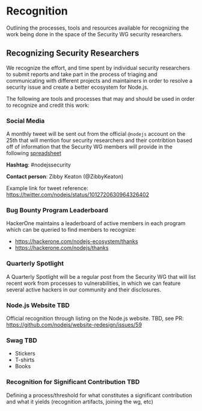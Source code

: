 # Recognition

Outlining the processes, tools and resources available for recognizing the work being done in the space of the Security WG security researchers.

## Recognizing Security Researchers

We recognize the effort, and time spent by individual security researchers to submit reports and take part in the process of triaging and communicating with different projects and maintainers in order to resolve a security issue and create a better ecosystem for Node.js.

The following are tools and processes that may and should be used in order to recognize and credit this work:

### Social Media 

A monthly tweet will be sent out from the official `@nodejs` account on the 25th that will mention four security researchers and their contribtion based off of information that the Security WG members will provide in the following [spreadsheet](https://docs.google.com/spreadsheets/d/1yMqH9FhzmwxJuBarbqEdr2Z1Re491nt4st68HZjOHSA/edit#gid=0)

**Hashtag**: #nodejssecurity

**Contact person**: Zibby Keaton (@ZibbyKeaton)

Example link for tweet reference: https://twitter.com/nodejs/status/1012720630964326402


### Bug Bounty Program Leaderboard

HackerOne maintains a leaderboard of active members in each program which can be queried to find members to recognize:
* https://hackerone.com/nodejs-ecosystem/thanks
* https://hackerone.com/nodejs/thanks

### Quarterly Spotlight

A Quarterly Spotlight will be a regular post from the Security WG that will list recent work from processes to vulnerabilities, in which we can feature several active hackers in our community and their disclosures.

### Node.js Website TBD

Official recognition through listing on the Node.js website.
TBD, see PR: https://github.com/nodejs/website-redesign/issues/59


### Swag TBD

* Stickers
* T-shirts
* Books

### Recognition for Significant Contribution TBD

Defining a process/threshold for what constitutes a significant contribution and what it yields (recognition artifacts, joining the wg, etc)

